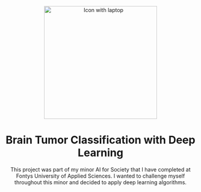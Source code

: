 <p align="center">
    <img width="300px" src="https://media.springernature.com/original/springer-static/image/chp%3A10.1007%2F978-981-13-8323-6_5/MediaObjects/471236_1_En_5_Fig1_HTML.png" align="center" alt="Icon with laptop" />
</p>

<h1 align="center">Brain Tumor Classification with Deep Learning</h1>

<p align="center">This project was part of my minor AI for Society that I have completed at Fontys University of Applied Sciences. I wanted to challenge myself throughout this minor and decided to apply deep learning algorithms.</p>
